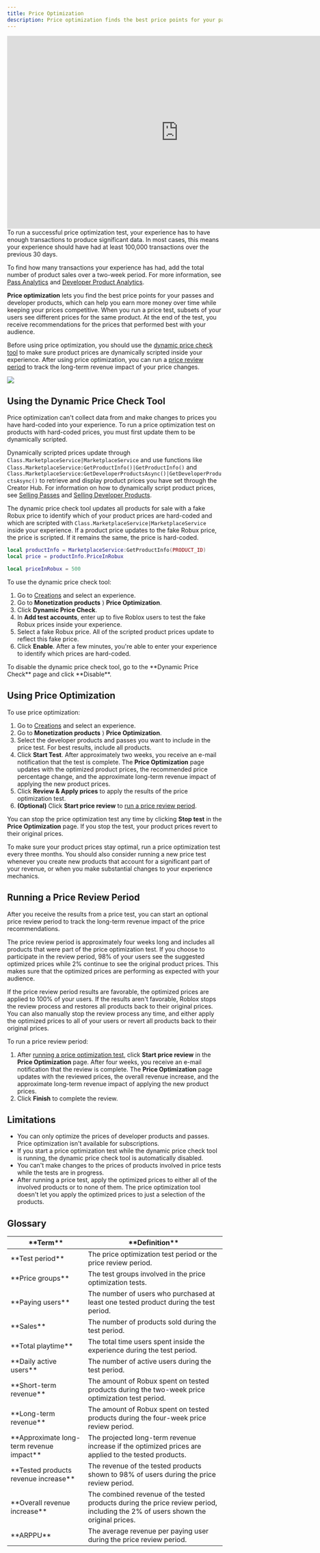 ```yaml
---
title: Price Optimization
description: Price optimization finds the best price points for your passes and developer products, helping you earn more money over time.
---
```


<iframe width="800" height="450" src="https://www.youtube-nocookie.com/embed/ULr3CZ8egP8" title="YouTube video player" frameborder="0" allow="accelerometer; clipboard-write; encrypted-media; gyroscope; picture-in-picture" allowfullscreen></iframe>

<br />

<Alert severity="warning">
To run a successful price optimization test, your experience has to have enough transactions to produce significant data. In most cases, this means your experience should have had at least 100,000 transactions over the previous 30 days.

To find how many transactions your experience has had, add the total number of product sales over a two-week period. For more information, see [Pass Analytics](./game-passes.md#pass-analytics) and [Developer Product Analytics](./developer-products.md#developer-product-analytics).
</Alert>

**Price optimization** lets you find the best price points for your passes and developer products, which can help you earn more money over time while keeping your prices competitive. When you run a price test, subsets of your users see different prices for the same product. At the end of the test, you receive recommendations for the prices that performed best with your audience.

Before using price optimization, you should use the [dynamic price check tool](#using-the-dynamic-price-check-tool) to make sure product prices are dynamically scripted inside your experience. After using price optimization, you can run a [price review period](#running-a-price-review-period) to track the long-term revenue impact of your price changes.

<img src="../../assets/monetization/price-optimization/Price-Optimization-Example.png" />

## Using the Dynamic Price Check Tool

Price optimization can't collect data from and make changes to prices you have hard-coded into your experience. To run a price optimization test on products with hard-coded prices, you must first update them to be dynamically scripted.

Dynamically scripted prices update through `Class.MarketplaceService|MarketplaceService` and use functions like `Class.MarketplaceService:GetProductInfo()|GetProductInfo()` and `Class.MarketplaceService:GetDeveloperProductsAsync()|GetDeveloperProductsAsync()` to retrieve and display product prices you have set through the Creator Hub. For information on how to dynamically script product prices, see [Selling Passes](./game-passes.md#selling-passes) and [Selling Developer Products](./developer-products.md#selling-developer-products).

The dynamic price check tool updates all products for sale with a fake Robux price to identify which of your product prices are hard-coded and which are scripted with `Class.MarketplaceService|MarketplaceService` inside your experience. If a product price updates to the fake Robux price, the price is scripted. If it remains the same, the price is hard-coded.

```lua title="Client Script for a Dynamically Scripted Product Price"
local productInfo = MarketplaceService:GetProductInfo(PRODUCT_ID)
local price = productInfo.PriceInRobux
```

```lua title="Client Script for a Hard-Coded Product Price"
local priceInRobux = 500
```

To use the dynamic price check tool:

1. Go to [Creations](https://create.roblox.com/dashboard/creations) and select an experience.
2. Go to **Monetization products** &rang; **Price Optimization**.
3. Click **Dynamic Price Check**.
4. In **Add test accounts**, enter up to five Roblox users to test the fake Robux prices inside your experience.
5. Select a fake Robux price. All of the scripted product prices update to reflect this fake price.
6. Click **Enable**. After a few minutes, you're able to enter your experience to identify which prices are hard-coded.

<Alert severity="info">
To disable the dynamic price check tool, go to the **Dynamic Price Check** page and click **Disable**.
</Alert>

## Using Price Optimization

To use price optimization:

1. Go to [Creations](https://create.roblox.com/dashboard/creations) and select an experience.
2. Go to **Monetization products** &rang; **Price Optimization**.
3. Select the developer products and passes you want to include in the price test. For best results, include all products.
4. Click **Start Test**. After approximately two weeks, you receive an e-mail notification that the test is complete. The **Price Optimization** page updates with the optimized product prices, the recommended price percentage change, and the approximate long-term revenue impact of applying the new product prices.
5. Click **Review & Apply prices** to apply the results of the price optimization test.
6. **(Optional)** Click **Start price review** to [run a price review period](#running-a-price-review-period).

You can stop the price optimization test any time by clicking **Stop test** in the **Price Optimization** page. If you stop the test, your product prices revert to their original prices.

<Alert severity="info">
To make sure your product prices stay optimal, run a price optimization test every three months. You should also consider running a new price test whenever you create new products that account for a significant part of your revenue, or when you make substantial changes to your experience mechanics.
</Alert>

## Running a Price Review Period

After you receive the results from a price test, you can start an optional price review period to track the long-term revenue impact of the price recommendations.

The price review period is approximately four weeks long and includes all products that were part of the price optimization test. If you choose to participate in the review period, 98% of your users see the suggested optimized prices while 2% continue to see the original product prices. This makes sure that the optimized prices are performing as expected with your audience.

If the price review period results are favorable, the optimized prices are applied to 100% of your users. If the results aren't favorable, Roblox stops the review process and restores all products back to their original prices. You can also manually stop the review process any time, and either apply the optimized prices to all of your users or revert all products back to their original prices.

To run a price review period:

1. After [running a price optimization test](#using-price-optimization), click **Start price review** in the **Price Optimization** page. After four weeks, you receive an e-mail notification that the review is complete. The **Price Optimization** page updates with the reviewed prices, the overall revenue increase, and the approximate long-term revenue impact of applying the new product prices.
2. Click **Finish** to complete the review.

## Limitations

- You can only optimize the prices of developer products and passes. Price optimization isn't available for subscriptions.
- If you start a price optimization test while the dynamic price check tool is running, the dynamic price check tool is automatically disabled.
- You can't make changes to the prices of products involved in price tests while the tests are in progress.
- After running a price test, apply the optimized prices to either all of the involved products or to none of them. The price optimization tool doesn't let you apply the optimized prices to just a selection of the products.

## Glossary

<table>
<thead>
  <tr>
    <th>**Term**</th>
    <th>**Definition**</th>
  </tr>
</thead>
<tbody>
  <tr>
    <td>**Test period**</td>
    <td>The price optimization test period or the price review period.</td>
  </tr>
  <tr>
    <td>**Price groups**</td>
    <td>The test groups involved in the price optimization tests.</td>
  </tr>
  <tr>
    <td>**Paying users**</td>
    <td>The number of users who purchased at least one tested product during the test period.</td>
  </tr>
  <tr>
    <td>**Sales**</td>
    <td>The number of products sold during the test period.</td>
  </tr>
  <tr>
    <td>**Total playtime**</td>
    <td>The total time users spent inside the experience during the test period.</td>
  </tr>
  <tr>
    <td>**Daily active users**</td>
    <td>The number of active users during the test period.</td>
  </tr>
  <tr>
    <td>**Short-term revenue**</td>
    <td>The amount of Robux spent on tested products during the two-week price optimization test period.</td>
  </tr>
  <tr>
    <td>**Long-term revenue**</td>
    <td>The amount of Robux spent on tested products during the four-week price review period.</td>
  </tr>
  <tr>
    <td>**Approximate long-term revenue impact**</td>
    <td>The projected long-term revenue increase if the optimized prices are applied to the tested products.</td>
  </tr>
  <tr>
    <td>**Tested products revenue increase**</td>
    <td>The revenue of the tested products shown to 98% of users during the price review period.</td>
  </tr>
  <tr>
    <td>**Overall revenue increase**</td>
    <td>The combined revenue of the tested products during the price review period, including the 2% of users shown the original prices.</td>
  </tr>
  <tr>
    <td>**ARPPU**</td>
    <td>The average revenue per paying user during the price review period.</td>
  </tr>
</tbody>
</table>
